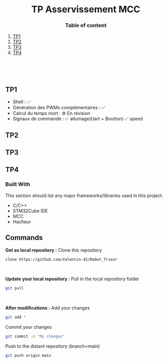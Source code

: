 <!-- PROJECT LOGO -->

<div align="center">

 <h1 align="center">TP Asservissement MCC</h3>
</div>

<div>


<h3 align="center">Table of content</h3>

 
1. [TP1 ](#TP1)
2. [TP2](#TP2)
3. [TP3](#TP3)
4. [TP4](#TP4)
 </center>
</div>


<br/>
<br/>
<br/>


## TP1

- Shell : 															  ✅
- Génération des PWMs complémentaires : ✅
- Calcul du temps mort : 								  ⚙️ En révision
- Signaux de commande :					 ✅ allumage(Uart + Boutton) ✅ speed
## TP2
## TP3
## TP4
### Built With

This section should list any major frameworks/libraries used in this project.

* C/C++ 
* STM32Cube IDE
* MCC 
* Hacheur


##  Commands

<b>Get as local repository :</b>
Clone this repository 

  ```sh
  clone https://github.com/Valentin-42/Robot_Trieur
  ```
<br/>

<b>Update your local repository :</b>
Pull in the local repository folder

  ```sh
  git pull
  ```
<br/>

<b>After modifications :</b>
Add your changes 

  ```sh
  git add *
  ```
  
Commit your changes 

  ```sh
  git commit -m "My changes"
  ```
Push to the distant repository (branch=main)

  ```sh
  git push origin main
  ```
